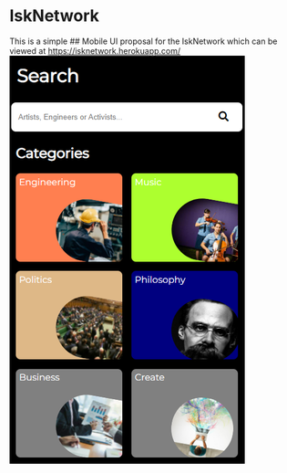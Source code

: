 # IskNetwork

This is a simple ## Mobile UI proposal for the IskNetwork which can be viewed at https://isknetwork.herokuapp.com/
![test_isk_network](readme_img.PNG)
